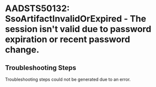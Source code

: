 # AADSTS50132: SsoArtifactInvalidOrExpired - The session isn't valid due to password expiration or recent password change.


## Troubleshooting Steps
Troubleshooting steps could not be generated due to an error.